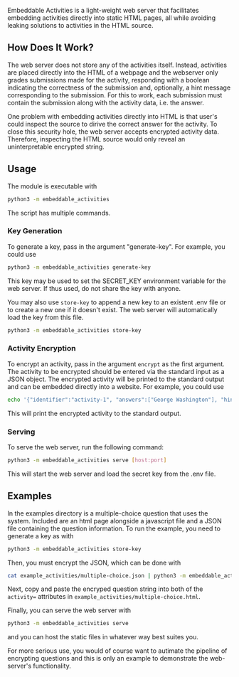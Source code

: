 Embeddable Activities is a light-weight web server that facilitates embedding activities directly into static HTML pages,
all while avoiding leaking solutions to activities in the HTML source.


## How Does It Work?
The web server does not store any of the activities itself.
Instead, activities are placed directly into the HTML of a webpage and the webserver only grades submissions made for the activity,
responding with a boolean indicating the correctness of the submission and, optionally, a hint message corresponding to the submission.
For this to work, each submission must contain the submission along with the activity data, i.e. the answer.

One problem with embedding activities directly into HTML is that user's could inspect the source to dirive the correct answer for the activity.
To close this security hole, the web server accepts encrypted activity data.
Therefore, inspecting the HTML source would only reveal an uninterpretable encrypted string.


## Usage

The module is executable with

```bash
python3 -m embeddable_activities
```

The script has multiple commands.


### Key Generation

To generate a key, pass in the argument "generate-key".
For example, you could use
```bash
python3 -m embeddable_activities generate-key
```
This key may be used to set the SECRET_KEY environment variable for the web server.
If thus used, do not share the key with anyone.

You may also use `store-key` to append a new key to an existent .env file or to create a new one if it doesn't exist.
The web server will automatically load the key from this file.

```bash
python3 -m embeddable_activities store-key
```

### Activity Encryption

To encrypt an activity, pass in the argument `encrypt` as the first argument.
The activity to be encrypted should be entered via the standard input as a JSON object.
The encrypted activity will be printed to the standard output and can be embedded directly
into a website.
For example, you could use
```bash
echo '{"identifier":"activity-1", "answers":["George Washington"], "hints": {"Donald Trump": "Wrong!"}}' | python3 -m embeddable_activities encrypt
```
This will print the encrypted activity to the standard output.


### Serving

To serve the web server, run the following command:
```bash
python3 -m embeddable_activities serve [host:port]
```
This will start the web server and load the secret key from the .env file.

## Examples

In the examples directory is a multiple-choice question that uses the system.
Included are an html page alongside a javascript file and a JSON file containing the question information.
To run the example, you need to generate a key as with

```bash
python3 -m embeddable_activities store-key
```

Then, you must encrypt the JSON, which can be done with

```bash
cat example_activities/multiple-choice.json | python3 -m embeddable_activities encrypt
```

Next, copy and paste the encryped question string into both of the `activity=` attributes in `example_activities/multiple-choice.html`.

Finally, you can serve the web server with

```bash
python3 -m embeddable_activities serve
```

and you can host the static files in whatever way best suites you.

For more serious use, you would of course want to autimate the pipeline of encrypting questions and this is only an example to demonstrate the web-server's functionality.